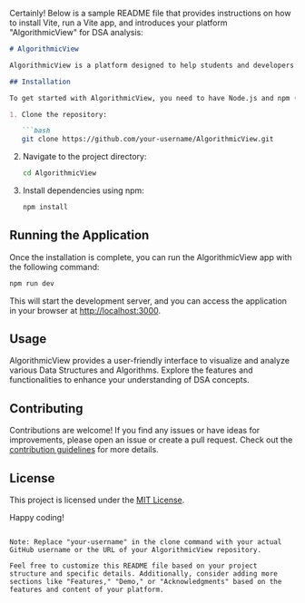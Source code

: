 Certainly! Below is a sample README file that provides instructions on how to install Vite, run a Vite app, and introduces your platform "AlgorithmicView" for DSA analysis:

```markdown
# AlgorithmicView

AlgorithmicView is a platform designed to help students and developers visualize Data Structures and Algorithms (DSA). This project utilizes Vite as the development environment for building and running the application.

## Installation

To get started with AlgorithmicView, you need to have Node.js and npm (Node Package Manager) installed on your machine. Follow the steps below to install the project dependencies and run the application:

1. Clone the repository:

   ```bash
   git clone https://github.com/your-username/AlgorithmicView.git
   ```

2. Navigate to the project directory:

   ```bash
   cd AlgorithmicView
   ```

3. Install dependencies using npm:

   ```bash
   npm install
   ```

## Running the Application

Once the installation is complete, you can run the AlgorithmicView app with the following command:

```bash
npm run dev
```

This will start the development server, and you can access the application in your browser at [http://localhost:3000](http://localhost:3000).

## Usage

AlgorithmicView provides a user-friendly interface to visualize and analyze various Data Structures and Algorithms. Explore the features and functionalities to enhance your understanding of DSA concepts.

## Contributing

Contributions are welcome! If you find any issues or have ideas for improvements, please open an issue or create a pull request. Check out the [contribution guidelines](CONTRIBUTING.md) for more details.

## License

This project is licensed under the [MIT License](LICENSE).

Happy coding!
```

Note: Replace "your-username" in the clone command with your actual GitHub username or the URL of your AlgorithmicView repository.

Feel free to customize this README file based on your project structure and specific details. Additionally, consider adding more sections like "Features," "Demo," or "Acknowledgments" based on the features and content of your platform.
